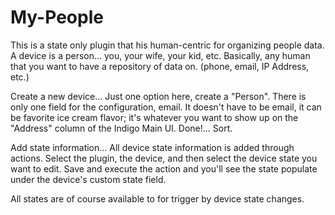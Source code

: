 # My-People
 This is a state only plugin that his human-centric for organizing people data.
 A device is a person... you, your wife, your kid, etc.  Basically, any human that you want
 to have a repository of data on.  (phone, email, IP Address, etc.)
 
 Create a new device...
 Just one option here, create a "Person".  There is only one field for the configuration,
 email.  It doesn't have to be email, it can be favorite ice cream flavor; it's whatever you 
 want to show up on the "Address" column of the Indigo Main UI.
 Done!... Sort.
 
 Add state information...
 All device state information is added through actions.  Select the plugin, the device, 
 and then select the device state you want to edit.  Save and execute the action and you'll 
 see the state populate under the device's custom state field.
 
 All states are of course available to for trigger by device state changes.